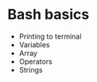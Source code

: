 # Bash basics

<ul>
    <li>Printing to terminal</li>
    <li>Variables</li>
    <li>Array</li>
    <li>Operators</li>
    <li>Strings</li>
</ul>

